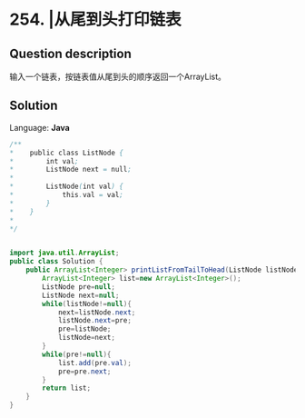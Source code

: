 # 254. |从尾到头打印链表

## Question description


输入一个链表，按链表值从尾到头的顺序返回一个ArrayList。


## Solution

Language: **Java**

```Java
/**
*    public class ListNode {
*        int val;
*        ListNode next = null;
*
*        ListNode(int val) {
*            this.val = val;
*        }
*    }
*
*/


import java.util.ArrayList;
public class Solution {
    public ArrayList<Integer> printListFromTailToHead(ListNode listNode) {
        ArrayList<Integer> list=new ArrayList<Integer>();
        ListNode pre=null;
        ListNode next=null;
        while(listNode!=null){
            next=listNode.next;
            listNode.next=pre;
            pre=listNode;
            listNode=next;
        }
        while(pre!=null){
            list.add(pre.val);
            pre=pre.next;
        }
        return list;
    }
}
```


